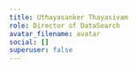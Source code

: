 ```yaml
---
title: Uthayasanker Thayasivam
role: Director of DataSearch
avatar_filename: avatar
social: []
superuser: false
---
```

